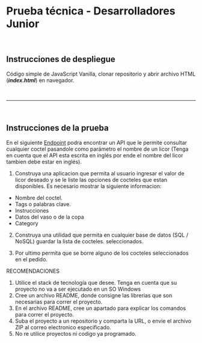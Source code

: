 # Prueba técnica - Desarrolladores Junior

<br>

## Instrucciones de despliegue

Código simple de JavaScript Vanilla, clonar repositorio y abrir archivo HTML (_**index.html**_) en navegador.

<br>

----------

<br>

## Instrucciones de la prueba

En el siguiente [Endpoint](www.thecocktaildb.com/api/json/v1/1/search.php?s=Brandy) podra encontrar un API que le permite consultar cualquier coctel pasandole como parámetro el nombre de un licor (Tenga en cuenta que el API esta escrita en inglés por ende el nombre del licor tambien debe estar en inglés).



1. Construya una aplicacion que permita al usuario ingresar el valor de licor deseado y se le liste las opciones de cocteles que estan disponibles. Es necesario mostrar la siguiente informacion:

- Nombre del coctel.
- Tags o palabras clave.
- Instrucciones
- Datos del vaso o de la copa
- Category

2. Construya una utilidad que permita en cualquier base de datos (SQL / NoSQL) guardar la lista de cocteles.
 seleccionados.

3. Por ultimo permita que se borre alguno de los cocteles seleccionados en el pedido.

RECOMENDACIONES
1. Utilice el stack de tecnología que desee. Tenga en cuenta que su proyecto no va a ser ejecutado en un SO Windows
2. Cree un archivo README, donde consigne las librerias que son necesarias para correr el proyecto.
3. En el archivo README, cree un apartado para explicar los comandos para correr el proyecto.
4. Suba el proyecto a un repositorio y comparta la URL, o envie el archivo ZIP al correo electronico especificado.
5. No re utilice proyectos ni codigo ya programado.